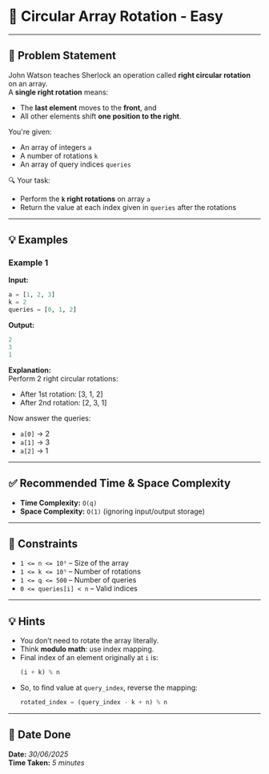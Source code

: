# 🧮 Circular Array Rotation - Easy

---

## 📌 Problem Statement

John Watson teaches Sherlock an operation called **right circular rotation** on an array.  
A **single right rotation** means:
- The **last element** moves to the **front**, and
- All other elements shift **one position to the right**.

You're given:
- An array of integers `a`
- A number of rotations `k`
- An array of query indices `queries`

🔍 Your task:
- Perform the **`k` right rotations** on array `a`
- Return the value at each index given in `queries` after the rotations

---

## 💡 Examples

### Example 1

**Input:**
```python
a = [1, 2, 3]
k = 2
queries = [0, 1, 2]
```

**Output:**
```python
2
3
1
```

**Explanation:**  
Perform 2 right circular rotations:
- After 1st rotation: [3, 1, 2]  
- After 2nd rotation: [2, 3, 1]

Now answer the queries:
- `a[0]` → 2  
- `a[1]` → 3  
- `a[2]` → 1

---

## ✅ Recommended Time & Space Complexity

- **Time Complexity:** `O(q)`  
- **Space Complexity:** `O(1)` (ignoring input/output storage)

---

## 📎 Constraints

- `1 <= n <= 10⁵` – Size of the array  
- `1 <= k <= 10⁵` – Number of rotations  
- `1 <= q <= 500` – Number of queries  
- `0 <= queries[i] < n` – Valid indices  

---

## 💡 Hints

- You don’t need to rotate the array literally.
- Think **modulo math**: use index mapping.
- Final index of an element originally at `i` is:  
  ```python
  (i + k) % n
  ```
- So, to find value at `query_index`, reverse the mapping:
  ```python
  rotated_index = (query_index - k + n) % n
  ```

---

## 📅 Date Done

**Date:** *30/06/2025*  
**Time Taken:** *5 minutes*